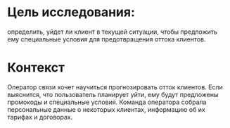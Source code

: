 # Цель исследования:
определить, уйдет ли клиент в текущей ситуации, чтобы предложить ему специальные условия для предотвращения оттока клиентов.
# Контекст
Оператор связи хочет научиться прогнозировать отток клиентов. Если выяснится, что пользователь планирует уйти, ему будут предложены промокоды и специальные условия. Команда оператора собрала персональные данные о некоторых клиентах, информацию об их тарифах и договорах.
